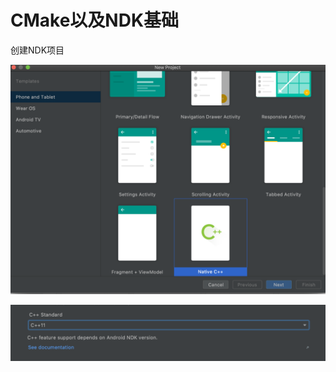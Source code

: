 # CMake以及NDK基础

创建NDK项目

![007](https://github.com/winfredzen/Android-Basic/blob/master/NDK/images/007.png)

![008](https://github.com/winfredzen/Android-Basic/blob/master/NDK/images/008.png)



